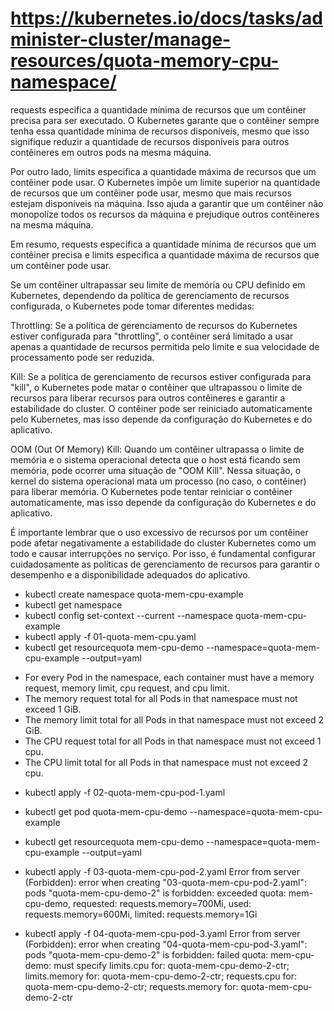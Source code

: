 # https://kubernetes.io/docs/tasks/administer-cluster/manage-resources/quota-memory-cpu-namespace/

requests especifica a quantidade mínima de recursos que um contêiner precisa para ser executado. O Kubernetes garante que o contêiner sempre tenha essa quantidade mínima de recursos disponíveis, mesmo que isso signifique reduzir a quantidade de recursos disponíveis para outros contêineres em outros pods na mesma máquina.

Por outro lado, limits especifica a quantidade máxima de recursos que um contêiner pode usar. O Kubernetes impõe um limite superior na quantidade de recursos que um contêiner pode usar, mesmo que mais recursos estejam disponíveis na máquina. Isso ajuda a garantir que um contêiner não monopolize todos os recursos da máquina e prejudique outros contêineres na mesma máquina.

Em resumo, requests especifica a quantidade mínima de recursos que um contêiner precisa e limits especifica a quantidade máxima de recursos que um contêiner pode usar.

Se um contêiner ultrapassar seu limite de memória ou CPU definido em Kubernetes, dependendo da política de gerenciamento de recursos configurada, o Kubernetes pode tomar diferentes medidas:

Throttling: Se a política de gerenciamento de recursos do Kubernetes estiver configurada para "throttling", o contêiner será limitado a usar apenas a quantidade de recursos permitida pelo limite e sua velocidade de processamento pode ser reduzida.

Kill: Se a política de gerenciamento de recursos estiver configurada para "kill", o Kubernetes pode matar o contêiner que ultrapassou o limite de recursos para liberar recursos para outros contêineres e garantir a estabilidade do cluster. O contêiner pode ser reiniciado automaticamente pelo Kubernetes, mas isso depende da configuração do Kubernetes e do aplicativo.

OOM (Out Of Memory) Kill: Quando um contêiner ultrapassa o limite de memória e o sistema operacional detecta que o host está ficando sem memória, pode ocorrer uma situação de "OOM Kill". Nessa situação, o kernel do sistema operacional mata um processo (no caso, o contêiner) para liberar memória. O Kubernetes pode tentar reiniciar o contêiner automaticamente, mas isso depende da configuração do Kubernetes e do aplicativo.

É importante lembrar que o uso excessivo de recursos por um contêiner pode afetar negativamente a estabilidade do cluster Kubernetes como um todo e causar interrupções no serviço. Por isso, é fundamental configurar cuidadosamente as políticas de gerenciamento de recursos para garantir o desempenho e a disponibilidade adequados do aplicativo.

- kubectl create namespace quota-mem-cpu-example
- kubectl get namespace
- kubectl config set-context --current --namespace quota-mem-cpu-example 
- kubectl apply -f 01-quota-mem-cpu.yaml
- kubectl get resourcequota mem-cpu-demo --namespace=quota-mem-cpu-example --output=yaml


* For every Pod in the namespace, each container must have a memory request, memory limit, cpu request, and cpu limit.
* The memory request total for all Pods in that namespace must not exceed 1 GiB.
* The memory limit total for all Pods in that namespace must not exceed 2 GiB.
* The CPU request total for all Pods in that namespace must not exceed 1 cpu.
* The CPU limit total for all Pods in that namespace must not exceed 2 cpu.

- kubectl apply -f 02-quota-mem-cpu-pod-1.yaml
- kubectl get pod quota-mem-cpu-demo --namespace=quota-mem-cpu-example
- kubectl get resourcequota mem-cpu-demo --namespace=quota-mem-cpu-example --output=yaml

- kubectl apply -f 03-quota-mem-cpu-pod-2.yaml 
Error from server (Forbidden): error when creating "03-quota-mem-cpu-pod-2.yaml": pods "quota-mem-cpu-demo-2" is forbidden: exceeded quota: mem-cpu-demo, requested: requests.memory=700Mi, used: requests.memory=600Mi, limited: requests.memory=1Gi

- kubectl apply -f 04-quota-mem-cpu-pod-3.yaml
Error from server (Forbidden): error when creating "04-quota-mem-cpu-pod-3.yaml": pods "quota-mem-cpu-demo-2" is forbidden: failed quota: mem-cpu-demo: must specify limits.cpu for: quota-mem-cpu-demo-2-ctr; limits.memory for: quota-mem-cpu-demo-2-ctr; requests.cpu for: quota-mem-cpu-demo-2-ctr; requests.memory for: quota-mem-cpu-demo-2-ctr
